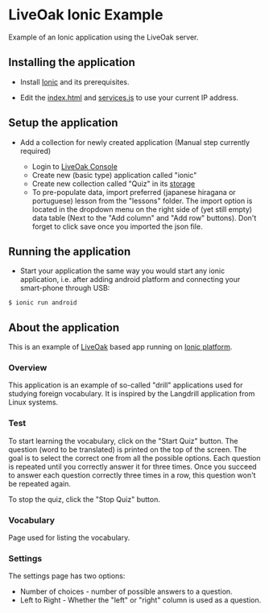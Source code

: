 LiveOak Ionic Example
=====================

Example of an Ionic application using the LiveOak server.

Installing the application
--------------------------

* Install [Ionic](http://ionicframework.com/getting-started/) and its prerequisites.

* Edit the [index.html](www/index.html#L15) and [services.js](www/js/services.js#L4) to use your
current IP address.

Setup the application
---------------------
* Add a collection for newly created application (Manual step currently required)

  * Login to [LiveOak Console](http://localhost:8080/admin)
  * Create new (basic type) application called "ionic"
  * Create new collection called "Quiz" in its 
  [storage](http://localhost:8080/admin#/applications/ionic/storage/storage/browse)
  * To pre-populate data, import preferred (japanese hiragana or portuguese) lesson from the "lessons" folder. The
  import option is located in the dropdown menu on the right side of (yet still empty) data table (Next to the "Add column"
  and "Add row" buttons). Don't forget to click save once you imported the json file.


Running the application
-----------------------

* Start your application the same way you would start any ionic application, i.e. after adding android platform and
connecting your smart-phone through USB:

```shell
$ ionic run android
````

About the application
-----------------------

This is an example of [LiveOak](http://liveoak.io/) based app running on [Ionic platform](http://ionicframework.com/).

### Overview

This application is an example of so-called "drill" applications used for studying foreign vocabulary. It is
inspired by the Langdrill application from Linux systems.

### Test

To start learning the vocabulary, click on the "Start Quiz" button. The question (word to be translated) is
printed on the top of the screen. The goal is to select the correct one from all the possible options. Each question
is repeated until you correctly answer it for three times. Once you succeed to answer each question correctly three
times in a row, this question won't be repeated again.

To stop the quiz, click the "Stop Quiz" button.

### Vocabulary

Page used for listing the vocabulary.

### Settings

The settings page has two options:

* Number of choices - number of possible answers to a question.
* Left to Right - Whether the "left" or "right" column is used as a question.

